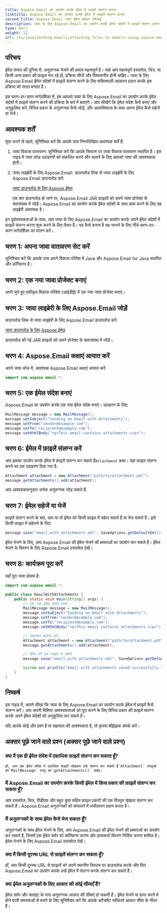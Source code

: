 ```yaml
---
title: Aspose.Email का उपयोग करके ईमेल में फ़ाइलें संलग्न करना
linktitle: Aspose.Email का उपयोग करके ईमेल में फ़ाइलें संलग्न करना
second_title: Aspose.Email जावा ईमेल प्रबंधन एपीआई
description: जावा के लिए Aspose.Email का उपयोग करके ईमेल संदेशों में फ़ाइलें संलग्न करना सीखें। इस चरण-दर-चरण मार्गदर्शिका का उपयोग करके आसानी से अपने ईमेल बढ़ाएं।
type: docs
weight: 12
url: /hi/java/sending-emails/attaching-files-to-emails-using-aspose-email/
---
```

## परिचय

ईमेल संचार की दुनिया में, अनुलग्नक भेजने की क्षमता महत्वपूर्ण है। चाहे आप महत्वपूर्ण दस्तावेज़, चित्र, या किसी अन्य प्रकार की फ़ाइल भेज रहे हों, प्रक्रिया सीधी और विश्वसनीय होनी चाहिए। जावा के लिए Aspose.Email ईमेल संदेशों में फ़ाइलें संलग्न करने के लिए शक्तिशाली उपकरण प्रदान करके इस प्रक्रिया को सरल बनाता है।

इस चरण-दर-चरण मार्गदर्शिका में, हम आपको जावा के लिए Aspose.Email का उपयोग करके ईमेल संदेशों में फ़ाइलें संलग्न करने की प्रक्रिया के बारे में बताएंगे। आप सीखेंगे कि ईमेल संदेश कैसे बनाएं और अनुकूलित करें, विभिन्न प्रकार के अनुलग्नक कैसे जोड़ें, और आत्मविश्वास के साथ अपना ईमेल कैसे सहेजें या भेजें।

## आवश्यक शर्तें

शुरू करने से पहले, सुनिश्चित करें कि आपके पास निम्नलिखित आवश्यक शर्तें हैं:

1. जावा विकास वातावरण: सुनिश्चित करें कि आपके सिस्टम पर जावा विकास वातावरण स्थापित है। इस गाइड में जावा कोड उदाहरणों को संकलित करने और चलाने के लिए आपको जावा की आवश्यकता होगी।

2. जावा लाइब्रेरी के लिए Aspose.Email: डाउनलोड लिंक से जावा लाइब्रेरी के लिए Aspose.Email डाउनलोड करें:

   [जावा डाउनलोड के लिए Aspose.ईमेल](https://releases.aspose.com/email/java/)

   एक बार डाउनलोड हो जाने पर, Aspose.Email JAR फ़ाइलों को अपने जावा प्रोजेक्ट के क्लासपाथ में जोड़ें। Aspose.Email का उपयोग करके ईमेल संदेशों के साथ काम करने के लिए यह लाइब्रेरी आवश्यक है।

इन पूर्वावश्यकताओं के साथ, आप जावा के लिए Aspose.Email का उपयोग करके अपने ईमेल संदेशों में फ़ाइलें संलग्न करना शुरू करने के लिए तैयार हैं। यह कैसे करना है यह जानने के लिए नीचे चरण-दर-चरण मार्गदर्शिका का पालन करें।

## चरण 1: अपना जावा वातावरण सेट करें

सुनिश्चित करें कि आपके पास अपने विकास परिवेश में Java और Aspose.Email for Java स्थापित और कॉन्फ़िगर है।

## चरण 2: एक नया जावा प्रोजेक्ट बनाएं

अपने चुने हुए एकीकृत विकास परिवेश (आईडीई) में एक नया जावा प्रोजेक्ट बनाएं।

## चरण 3: जावा लाइब्रेरी के लिए Aspose.Email जोड़ें

डाउनलोड लिंक से जावा लाइब्रेरी के लिए Aspose.Email डाउनलोड करें:

[जावा डाउनलोड के लिए Aspose.ईमेल](https://releases.aspose.com/email/java/)

डाउनलोड की गई JAR फ़ाइलों को अपने प्रोजेक्ट के क्लासपाथ में जोड़ें।

## चरण 4: Aspose.Email कक्षाएं आयात करें

अपने जावा कोड में, आवश्यक Aspose.Email कक्षाएं आयात करें:

```java
import com.aspose.email.*;
```

## चरण 5: एक ईमेल संदेश बनाएं

Aspose.Email का उपयोग करके एक नया ईमेल संदेश बनाएं। उदाहरण के लिए:

```java
MailMessage message = new MailMessage();
message.setSubject("Sending an Email with Attachments");
message.setFrom("sender@example.com");
message.setTo("recipient@example.com");
message.setHtmlBody("<p>This email contains attachments.</p>");
```

## चरण 6: ईमेल में फ़ाइलें संलग्न करें

 आप इसका उपयोग करके ईमेल में फ़ाइलें संलग्न कर सकते हैं`Attachment` कक्षा। यहां फ़ाइल संलग्न करने का एक उदाहरण दिया गया है:

```java
Attachment attachment = new Attachment("path/to/attachment.pdf");
message.getAttachments().add(attachment);
```

आप आवश्यकतानुसार अनेक अनुलग्नक जोड़ सकते हैं.

## चरण 7: ईमेल सहेजें या भेजें

फ़ाइलें संलग्न करने के बाद, आप या तो ईमेल को किसी फ़ाइल में सहेज सकते हैं या भेज सकते हैं। इसे किसी फ़ाइल में सहेजने के लिए:

```java
message.save("email_with_attachments.eml", SaveOptions.getDefaultEml());
```

ईमेल भेजने के लिए, आप Aspose.Email की ईमेल भेजने की क्षमताओं का उपयोग कर सकते हैं। ईमेल भेजने के विवरण के लिए Aspose.Email दस्तावेज़ देखें।

## चरण 8: कार्यक्रम पूरा करें

यहाँ पूरा जावा प्रोग्राम है:

```java
import com.aspose.email.*;

public class EmailWithAttachments {
    public static void main(String[] args) {
        // एक नया ईमेल संदेश बनाएं
        MailMessage message = new MailMessage();
        message.setSubject("Sending an Email with Attachments");
        message.setFrom("sender@example.com");
        message.setTo("recipient@example.com");
        message.setHtmlBody("<p>This email contains attachments.</p>");

        // दस्तावेज संलग्न करें
        Attachment attachment = new Attachment("path/to/attachment.pdf");
        message.getAttachments().add(attachment);

        // ईमेल को एक फ़ाइल में सहेजें
        message.save("email_with_attachments.eml", SaveOptions.getDefaultEml());

        System.out.println("Email with attachments saved successfully.");
    }
}
```

## निष्कर्ष

इस गाइड में, आपने सीखा कि जावा के लिए Aspose.Email का उपयोग करके ईमेल में फ़ाइलें कैसे संलग्न करें। आप अपनी विशिष्ट आवश्यकताओं को पूरा करने के लिए विभिन्न प्रकार की फ़ाइलें संलग्न करके अपने ईमेल संदेशों को अनुकूलित कर सकते हैं।

यदि आपके कोई और प्रश्न हैं या सहायता की आवश्यकता है, तो कृपया बेझिझक संपर्क करें।

## अक्सर पूछे जाने वाले प्रश्न (अक्सर पूछे जाने वाले प्रश्न)

### क्या मैं एक ही ईमेल संदेश में एकाधिक फ़ाइलें संलग्न कर सकता हूँ?
    हाँ, आप एक ईमेल संदेश में एकाधिक फ़ाइलें जोड़कर उसे संलग्न कर सकते हैं`Attachment` वस्तुओं को`MailMessage` वस्तु का`getAttachments()` संग्रह।

### मैं Aspose.Email का उपयोग करके किसी ईमेल में किस प्रकार की फ़ाइलें संलग्न कर सकता हूँ?
   आप दस्तावेज़, चित्र, पीडीएफ़ और बहुत कुछ सहित फ़ाइल प्रकारों की एक विस्तृत श्रृंखला संलग्न कर सकते हैं। Aspose.Email अनुलग्नकों को संभालने में लचीलापन प्रदान करता है।

### मैं अनुलग्नकों के साथ ईमेल कैसे भेज सकता हूँ?
   अनुलग्नकों के साथ ईमेल भेजने के लिए, आप Aspose.Email की ईमेल भेजने की क्षमताओं का उपयोग कर सकते हैं, जिसमें एक ईमेल सर्वर को कॉन्फ़िगर करना और प्राप्तकर्ता विवरण निर्दिष्ट करना शामिल है। ईमेल भेजने के लिए Aspose.Email दस्तावेज़ देखें।

### क्या मैं किसी दूरस्थ URL से फ़ाइलें संलग्न कर सकता हूँ?
   हाँ, आप किसी दूरस्थ URL से फ़ाइलों को अपने स्थानीय सिस्टम पर डाउनलोड करके और फिर Aspose.Email का उपयोग करके उन्हें ईमेल में संलग्न करके संलग्न कर सकते हैं।

### क्या ईमेल अनुलग्नकों के लिए आकार की कोई सीमाएँ हैं?
   ईमेल सर्वर और क्लाइंट के पास अनुलग्नक आकार की सीमाएं हो सकती हैं। ईमेल भेजने या प्राप्त करने में होने वाली समस्याओं से बचने के लिए सुनिश्चित करें कि आपके अटैचमेंट स्वीकार्य आकार सीमा के भीतर हैं।